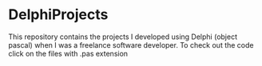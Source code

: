 # DelphiProjects
This repository contains the projects I developed using Delphi (object pascal) when I was a freelance software developer. To check out the code click on the files with .pas extension
